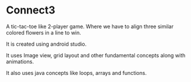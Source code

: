 # Connect3
A tic-tac-toe like 2-player game. Where we have to align three similar colored flowers in a line to win.


It is created using android studio.

It uses Image view, grid layout and other fundamental concepts along with animations.

It also uses java concepts like loops, arrays and functions.
